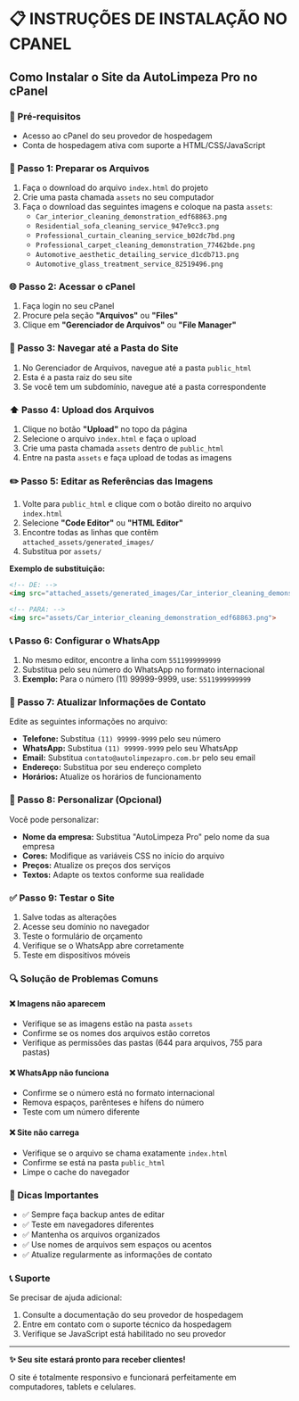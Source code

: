 # 📋 INSTRUÇÕES DE INSTALAÇÃO NO CPANEL

## Como Instalar o Site da AutoLimpeza Pro no cPanel

### 🔧 Pré-requisitos
- Acesso ao cPanel do seu provedor de hospedagem
- Conta de hospedagem ativa com suporte a HTML/CSS/JavaScript

### 📂 Passo 1: Preparar os Arquivos
1. Faça o download do arquivo `index.html` do projeto
2. Crie uma pasta chamada `assets` no seu computador
3. Faça o download das seguintes imagens e coloque na pasta `assets`:
   - `Car_interior_cleaning_demonstration_edf68863.png`
   - `Residential_sofa_cleaning_service_947e9cc3.png`
   - `Professional_curtain_cleaning_service_b02dc7bd.png`
   - `Professional_carpet_cleaning_demonstration_77462bde.png`
   - `Automotive_aesthetic_detailing_service_d1cdb713.png`
   - `Automotive_glass_treatment_service_82519496.png`

### 🌐 Passo 2: Acessar o cPanel
1. Faça login no seu cPanel
2. Procure pela seção **"Arquivos"** ou **"Files"**
3. Clique em **"Gerenciador de Arquivos"** ou **"File Manager"**

### 📁 Passo 3: Navegar até a Pasta do Site
1. No Gerenciador de Arquivos, navegue até a pasta `public_html`
2. Esta é a pasta raiz do seu site
3. Se você tem um subdomínio, navegue até a pasta correspondente

### ⬆️ Passo 4: Upload dos Arquivos
1. Clique no botão **"Upload"** no topo da página
2. Selecione o arquivo `index.html` e faça o upload
3. Crie uma pasta chamada `assets` dentro de `public_html`
4. Entre na pasta `assets` e faça upload de todas as imagens

### ✏️ Passo 5: Editar as Referências das Imagens
1. Volte para `public_html` e clique com o botão direito no arquivo `index.html`
2. Selecione **"Code Editor"** ou **"HTML Editor"**
3. Encontre todas as linhas que contêm `attached_assets/generated_images/`
4. Substitua por `assets/`

**Exemplo de substituição:**
```html
<!-- DE: -->
<img src="attached_assets/generated_images/Car_interior_cleaning_demonstration_edf68863.png">

<!-- PARA: -->
<img src="assets/Car_interior_cleaning_demonstration_edf68863.png">
```

### 📞 Passo 6: Configurar o WhatsApp
1. No mesmo editor, encontre a linha com `5511999999999`
2. Substitua pelo seu número do WhatsApp no formato internacional
3. **Exemplo:** Para o número (11) 99999-9999, use: `5511999999999`

### 📧 Passo 7: Atualizar Informações de Contato
Edite as seguintes informações no arquivo:
- **Telefone:** Substitua `(11) 99999-9999` pelo seu número
- **WhatsApp:** Substitua `(11) 99999-9999` pelo seu WhatsApp
- **Email:** Substitua `contato@autolimpezapro.com.br` pelo seu email
- **Endereço:** Substitua por seu endereço completo
- **Horários:** Atualize os horários de funcionamento

### 🎨 Passo 8: Personalizar (Opcional)
Você pode personalizar:
- **Nome da empresa:** Substitua "AutoLimpeza Pro" pelo nome da sua empresa
- **Cores:** Modifique as variáveis CSS no início do arquivo
- **Preços:** Atualize os preços dos serviços
- **Textos:** Adapte os textos conforme sua realidade

### ✅ Passo 9: Testar o Site
1. Salve todas as alterações
2. Acesse seu domínio no navegador
3. Teste o formulário de orçamento
4. Verifique se o WhatsApp abre corretamente
5. Teste em dispositivos móveis

### 🔍 Solução de Problemas Comuns

#### ❌ Imagens não aparecem
- Verifique se as imagens estão na pasta `assets`
- Confirme se os nomes dos arquivos estão corretos
- Verifique as permissões das pastas (644 para arquivos, 755 para pastas)

#### ❌ WhatsApp não funciona
- Confirme se o número está no formato internacional
- Remova espaços, parênteses e hífens do número
- Teste com um número diferente

#### ❌ Site não carrega
- Verifique se o arquivo se chama exatamente `index.html`
- Confirme se está na pasta `public_html`
- Limpe o cache do navegador

### 🎯 Dicas Importantes
- ✅ Sempre faça backup antes de editar
- ✅ Teste em navegadores diferentes
- ✅ Mantenha os arquivos organizados
- ✅ Use nomes de arquivos sem espaços ou acentos
- ✅ Atualize regularmente as informações de contato

### 📞 Suporte
Se precisar de ajuda adicional:
1. Consulte a documentação do seu provedor de hospedagem
2. Entre em contato com o suporte técnico da hospedagem
3. Verifique se JavaScript está habilitado no seu provedor

---

**✨ Seu site estará pronto para receber clientes!**

O site é totalmente responsivo e funcionará perfeitamente em computadores, tablets e celulares.